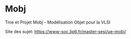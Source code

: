 # Mobj
Tme et Projet Mobj - Modélisation Objet pour la VLSI

Site des sujet: https://www-soc.lip6.fr/master-sesi/ue-mobj/
